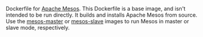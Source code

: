 Dockerfile for [Apache Mesos](http://mesos.apache.org).  This Dockerfile is a
base image, and isn't intended to be run directly.  It builds and installs
Apache Mesos from source.  Use the [mesos-master](../mesos-master) or
[mesos-slave](../mesos-slave) images to run Mesos in master or slave mode,
respectively.
